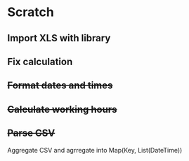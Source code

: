 # Scratch

## Import XLS with library

## Fix calculation

## ~~Format dates and times~~

## ~~Calculate working hours~~

## ~~Parse CSV~~

Aggregate CSV and agrregate into Map(Key, List(DateTime))
